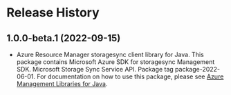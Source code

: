 # Release History

## 1.0.0-beta.1 (2022-09-15)

- Azure Resource Manager storagesync client library for Java. This package contains Microsoft Azure SDK for storagesync Management SDK. Microsoft Storage Sync Service API. Package tag package-2022-06-01. For documentation on how to use this package, please see [Azure Management Libraries for Java](https://aka.ms/azsdk/java/mgmt).
